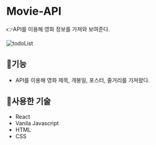 # Movie-API
:point_right:API를 이용해 영화 정보를 가져와 보여준다.

![todoList](![캡처](https://user-images.githubusercontent.com/117346671/225252869-2629415e-0d23-4cf6-9cb3-b9acf812b240.PNG))

## :memo:기능
+ API를 이용해 영화 제목, 개봉일, 포스터, 줄거리를 가져왔다.


## :hammer:사용한 기술
+ React
+ Vanila Javascript
+ HTML
+ CSS


